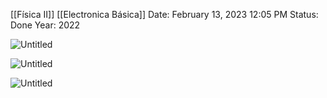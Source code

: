[[Física II]] [[Electronica Básica]]
Date: February 13, 2023 12:05 PM
Status: Done
Year: 2022

![Untitled](Images/Resistividad%20y%20Resistencia/Untitled.png)

![Untitled](Images/Resistividad%20y%20Resistencia/Untitled%201.png)

![Untitled](Images/Resistividad%20y%20Resistencia/Untitled%202.png)